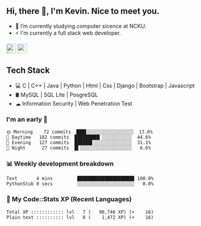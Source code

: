 ## Hi, there 👋, I'm Kevin. Nice to meet you.

- 🌱 I’m currently studying computer sicence at NCKU.
- ⚡ I'm currently a full stack web developer.

<a href="https://www.linkedin.com/in/kevin12686/"><img alt="LinkedIn" src="https://img.shields.io/badge/linkedin%20-%230077B5.svg?&style=for-the-badge&logo=linkedin&logoColor=white" height=25></a>
<a href="https://www.instagram.com/kevin12686/"><img src="https://img.shields.io/badge/instagram-3f729b?&style=for-the-badge&logo=instagram&logoColor=white" height=25></a>

## Tech Stack

* 💻 C | C++ | Java | Python | Html | Css | Django | Bootstrap | Javascript
* 🛢️ MySQL | SQL Lite | PosgreSQL
* ☁ Information Security | Web Penetration Test

### I'm an early 🐤

<!-- early_bird start -->

```text
🌞 Morning    72 commits  ███▋░░░░░░░░░░░░░░░░░  17.6%
🌆 Daytime   182 commits  █████████▎░░░░░░░░░░░  44.6%
🌃 Evening   127 commits  ██████▌░░░░░░░░░░░░░░  31.1%
🌙 Night      27 commits  █▍░░░░░░░░░░░░░░░░░░░   6.6%
```

<!-- early_bird end -->

### 📊 Weekly development breakdown

<!-- code_time start -->

```text
Text       4 mins         ████████████████████▉ 100.0%
PythonStub 0 secs         ░░░░░░░░░░░░░░░░░░░░░   0.0%
```

<!-- code_time end -->

### 🧰 My Code::Stats XP (Recent Languages)

<!-- codestats start -->

```text
Total XP :::::::::::: lvl   7 (   90,746 XP) (+    16)
Plain text :::::::::: lvl   0 (    1,472 XP) (+    16)
```

<!-- codestats end -->
